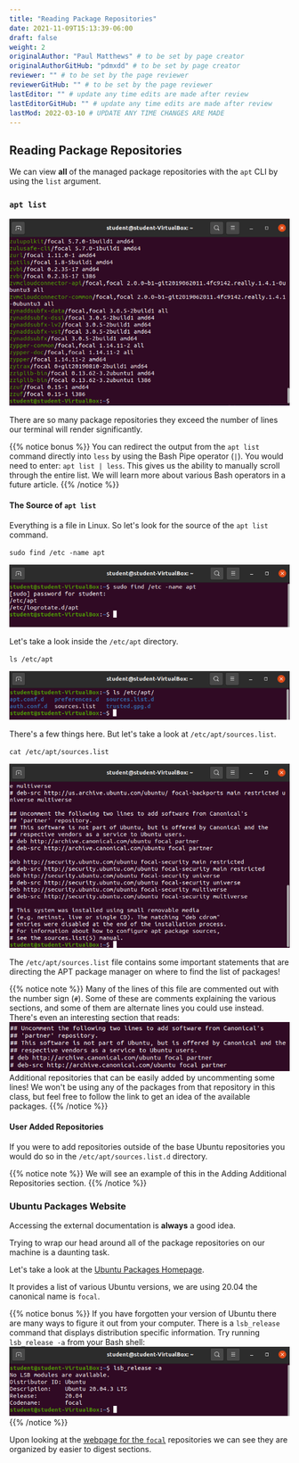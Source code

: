 ```yaml
---
title: "Reading Package Repositories"
date: 2021-11-09T15:13:39-06:00
draft: false
weight: 2
originalAuthor: "Paul Matthews" # to be set by page creator
originalAuthorGitHub: "pdmxdd" # to be set by page creator
reviewer: "" # to be set by the page reviewer
reviewerGitHub: "" # to be set by the page reviewer
lastEditor: "" # update any time edits are made after review
lastEditorGitHub: "" # update any time edits are made after review
lastMod: 2022-03-10 # UPDATE ANY TIME CHANGES ARE MADE
---
```


## Reading Package Repositories

We can view **all** of the managed package repositories with the `apt` CLI by using the `list` argument.

### `apt list`

![apt list](pictures/apt-list.png)

There are so many package repositories they exceed the number of lines our terminal will render significantly.

{{% notice bonus %}}
You can redirect the output from the `apt list` command directly into `less` by using the Bash Pipe operator (`|`). You would need to enter: `apt list | less`. This gives us the ability to manually scroll through the entire list. We will learn more about various Bash operators in a future article.
{{% /notice %}}

#### The Source of `apt list`

Everything is a file in Linux. So let's look for the source of the `apt list` command.

`sudo find /etc -name apt`

![sudo find /etc -name apt](pictures/find-etc-apt.png)

Let's take a look inside the `/etc/apt` directory.

`ls /etc/apt`

![ls /etc/apt](pictures/ls-etc-apt.png)

There's a few things here. But let's take a look at `/etc/apt/sources.list`.

`cat /etc/apt/sources.list`

![cat /etc/apt/sources.list](pictures/cat-etc-apt-sources.png)

The `/etc/apt/sources.list` file contains some important statements that are directing the APT package manager on where to find the list of packages!

{{% notice note %}}
Many of the lines of this file are commented out with the number sign (`#`). Some of these are comments explaining the various sections, and some of them are alternate lines you could use instead. There's even an interesting section that reads: 
![uncomment for additional repositories](pictures/uncomment-for-additional-repositories.png)
Additional repositories that can be easily added by uncommenting some lines! We won't be using any of the packages from that repository in this class, but feel free to follow the link to get an idea of the available packages.
{{% /notice %}}

#### User Added Repositories

If you were to add repositories outside of the base Ubuntu repositories you would do so in the `/etc/apt/sources.list.d` directory.

{{% notice note %}}
We will see an example of this in the Adding Additional Repositories section.
{{% /notice %}}

### Ubuntu Packages Website

Accessing the external documentation is **always** a good idea.

Trying to wrap our head around all of the package repositories on our machine is a daunting task.

Let's take a look at the [Ubuntu Packages Homepage](https://packages.ubuntu.com/).

It provides a list of various Ubuntu versions, we are using 20.04 the canonical name is `focal`.

{{% notice bonus %}}
If you have forgotten your version of Ubuntu there are many ways to figure it out from your computer. There is a `lsb_release` command that displays distribution specific information. Try running `lsb_release -a` from your Bash shell:
![lsb_release -a](pictures/lsb-release-a.png)
{{% /notice %}}

Upon looking at the [webpage for the `focal`](https://packages.ubuntu.com/focal/) repositories we can see they are organized by easier to digest sections.